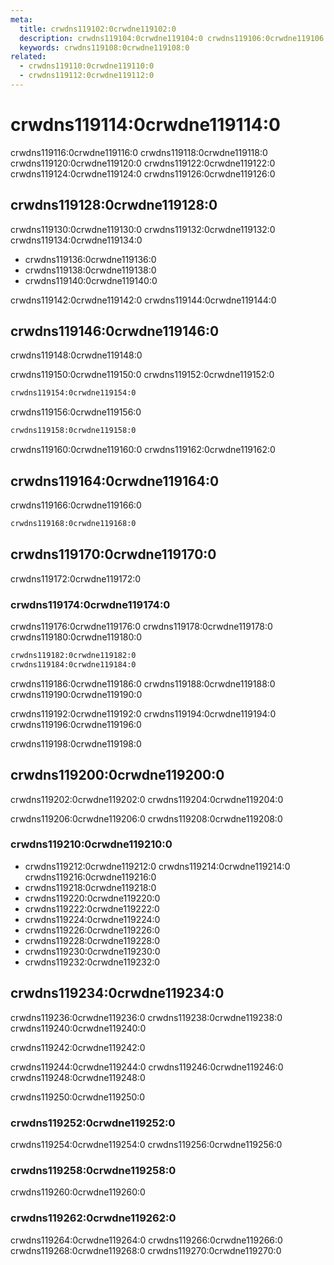 ```yaml
---
meta:
  title: crwdns119102:0crwdne119102:0
  description: crwdns119104:0crwdne119104:0 crwdns119106:0crwdne119106:0
  keywords: crwdns119108:0crwdne119108:0
related:
  - crwdns119110:0crwdne119110:0
  - crwdns119112:0crwdne119112:0
---
```


# crwdns119114:0crwdne119114:0

crwdns119116:0crwdne119116:0 crwdns119118:0crwdne119118:0 crwdns119120:0crwdne119120:0 crwdns119122:0crwdne119122:0 crwdns119124:0crwdne119124:0 crwdns119126:0crwdne119126:0

<promoted-ad slug="vuemastery-getting-started" />

## crwdns119128:0crwdne119128:0

crwdns119130:0crwdne119130:0 crwdns119132:0crwdne119132:0 crwdns119134:0crwdne119134:0

- crwdns119136:0crwdne119136:0
- crwdns119138:0crwdne119138:0
- crwdns119140:0crwdne119140:0

crwdns119142:0crwdne119142:0 crwdns119144:0crwdne119144:0

## crwdns119146:0crwdne119146:0

crwdns119148:0crwdne119148:0

crwdns119150:0crwdne119150:0 crwdns119152:0crwdne119152:0

```bash
crwdns119154:0crwdne119154:0
```

crwdns119156:0crwdne119156:0

```bash
crwdns119158:0crwdne119158:0
```

crwdns119160:0crwdne119160:0 crwdns119162:0crwdne119162:0

## crwdns119164:0crwdne119164:0

crwdns119166:0crwdne119166:0

```bash
crwdns119168:0crwdne119168:0
```

## crwdns119170:0crwdne119170:0

crwdns119172:0crwdne119172:0

### crwdns119174:0crwdne119174:0

crwdns119176:0crwdne119176:0 crwdns119178:0crwdne119178:0 crwdns119180:0crwdne119180:0

```bash
crwdns119182:0crwdne119182:0
crwdns119184:0crwdne119184:0
```

<alert type="warning">
  crwdns119186:0crwdne119186:0 crwdns119188:0crwdne119188:0 crwdns119190:0crwdne119190:0
</alert>

crwdns119192:0crwdne119192:0 crwdns119194:0crwdne119194:0 crwdns119196:0crwdne119196:0

crwdns119198:0crwdne119198:0

## crwdns119200:0crwdne119200:0

crwdns119202:0crwdne119202:0 crwdns119204:0crwdne119204:0

crwdns119206:0crwdne119206:0 crwdns119208:0crwdne119208:0

### crwdns119210:0crwdne119210:0

- crwdns119212:0crwdne119212:0 crwdns119214:0crwdne119214:0 crwdns119216:0crwdne119216:0
- crwdns119218:0crwdne119218:0
- crwdns119220:0crwdne119220:0
- crwdns119222:0crwdne119222:0
- crwdns119224:0crwdne119224:0
- crwdns119226:0crwdne119226:0
- crwdns119228:0crwdne119228:0
- crwdns119230:0crwdne119230:0
- crwdns119232:0crwdne119232:0

## crwdns119234:0crwdne119234:0

crwdns119236:0crwdne119236:0 crwdns119238:0crwdne119238:0 crwdns119240:0crwdne119240:0

crwdns119242:0crwdne119242:0

crwdns119244:0crwdne119244:0 crwdns119246:0crwdne119246:0 crwdns119248:0crwdne119248:0

crwdns119250:0crwdne119250:0

### crwdns119252:0crwdne119252:0

<alert type="info">
  crwdns119254:0crwdne119254:0
  crwdns119256:0crwdne119256:0
</alert>

### crwdns119258:0crwdne119258:0

<alert type="info">
  crwdns119260:0crwdne119260:0
</alert>

### crwdns119262:0crwdne119262:0

<alert type="info">
  crwdns119264:0crwdne119264:0 crwdns119266:0crwdne119266:0 crwdns119268:0crwdne119268:0 crwdns119270:0crwdne119270:0
</alert>
<backmatter />
